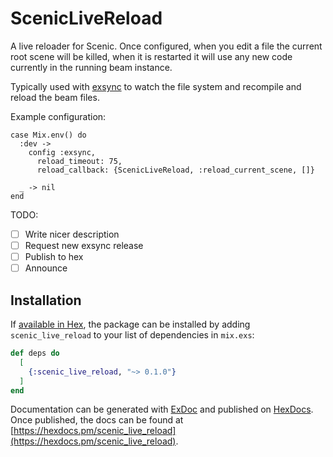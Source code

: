# ScenicLiveReload

A live reloader for Scenic. Once configured, when you edit a file the current root scene will be killed, when it is restarted it will use any new code currently in the running beam instance.

Typically used with [exsync](https://github.com/falood/exsync) to watch the file system and recompile and reload the beam files.

Example configuration:
```
case Mix.env() do
  :dev ->
    config :exsync,
      reload_timeout: 75,
      reload_callback: {ScenicLiveReload, :reload_current_scene, []}

  _ -> nil
end
```

TODO:
- [ ] Write nicer description
- [ ] Request new exsync release
- [ ] Publish to hex
- [ ] Announce

## Installation

If [available in Hex](https://hex.pm/docs/publish), the package can be installed
by adding `scenic_live_reload` to your list of dependencies in `mix.exs`:

```elixir
def deps do
  [
    {:scenic_live_reload, "~> 0.1.0"}
  ]
end
```

Documentation can be generated with [ExDoc](https://github.com/elixir-lang/ex_doc)
and published on [HexDocs](https://hexdocs.pm). Once published, the docs can
be found at [https://hexdocs.pm/scenic_live_reload](https://hexdocs.pm/scenic_live_reload).

